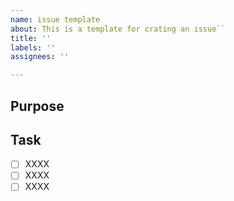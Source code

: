 ```yaml
---
name: issue template
about: This is a template for crating an issue``
title: ''
labels: ''
assignees: ''

---
```


## Purpose


## Task
- [ ] XXXX
- [ ] XXXX
- [ ] XXXX

